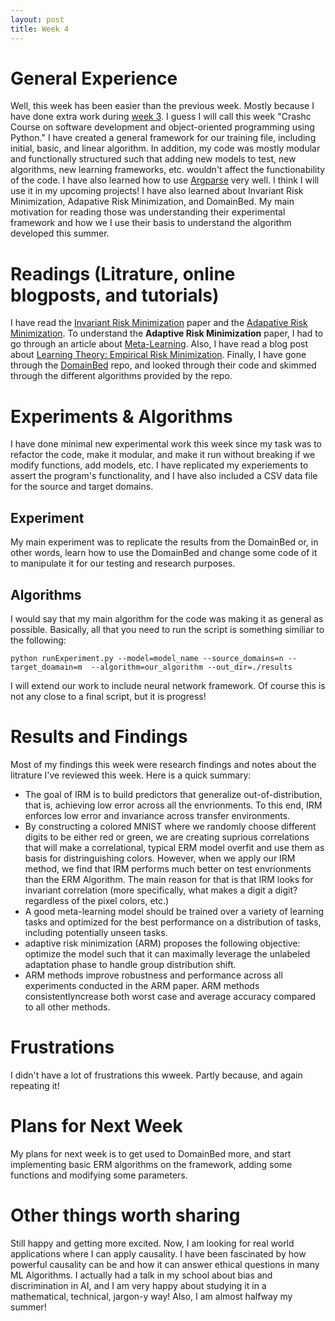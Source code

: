 ```yaml
---
layout: post
title: Week 4 
---
```

# General Experience 
Well, this week has been easier than the previous week. Mostly because I have done extra work during [week 3](https://elsayeaa.github.io/week3/). I guess I will call this week "Crashc Course on software development and object-oriented programming using Python." I have created a general framework for our training file, including initial, basic, and linear algorithm. In addition, my code was mostly modular and functionally structured such that adding new models to test, new algorithms, new learning frameworks, etc. wouldn't affect the functionability of the code. I have also learned how to use [Argparse](https://docs.python.org/3/library/argparse.html) very well. I think I will use it in my upcoming projects! I have also learned about Invariant Risk Minimization, Adapative Risk Minimization, and DomainBed. My main motivation for reading those was understanding their experimental framework and how we I use their basis to understand the algorithm developed this summer.  
# Readings (Litrature, online blogposts, and tutorials) 
I have read the [Invariant Risk Minimization](https://arxiv.org/abs/1907.02893) paper and the [Adapative Risk Minimization](https://arxiv.org/abs/2007.02931). To understand the **Adaptive Risk Minimization** paper, I had to go through an article about [Meta-Learning](https://lilianweng.github.io/lil-log/2018/11/30/meta-learning.html). Also,  I have read a blog post about [Learning Theory: Empirical Risk Minimization](https://towardsdatascience.com/learning-theory-empirical-risk-minimization-d3573f90ff77). Finally, I have gone through the [DomainBed](https://github.com/facebookresearch/DomainBed) repo, and looked through their code and skimmed through the different algorithms provided by the repo.
# Experiments & Algorithms

I have done minimal new experimental work this week since my task was to refactor the code, make it modular, and make it run without breaking if we modify functions, add models, etc. I have replicated my experiements to assert the program's functionality, and I have also included a CSV data file for the source and target domains. 

## Experiment

My main experiment was to replicate the results from the DomainBed or, in other words, learn how to use the DomainBed and change some code of it to manipulate it for our testing and research purposes. 

## Algorithms 

I would say that my main algorithm for the code was making it as general as possible. Basically, all that you need to run the script is something similiar to the following: 
``` 
python runExperiment.py --model=model_name --source_domains=n --target_doamain=m  --algorithm=our_algorithm --out_dir=./results
``` 
I will extend our work to include neural network framework. Of course this is not any close to a final script, but it is progress! 

# Results and Findings 
Most of my findings this week were research findings and notes about the litrature I've reviewed this week. Here is a quick summary: 
* The goal of IRM is to build predictors that generalize out-of-distribution, that is, achieving low error across all the envrionments. To this end, IRM enforces low error and invariance across transfer environments. 
* By constructing a colored MNIST where we randomly choose different digits to be either red or green, we are creating suprious correlations that will make a correlational, typical ERM model overfit and use them as basis for distringuishing colors. However, when we apply our IRM method, we find that IRM performs much better on test envrionments than the ERM Algorithm. The main reason for that is that IRM looks for invariant correlation (more specifically, what makes a digit a digit? regardless of the pixel colors, etc.) 
* A good meta-learning model should be trained over a variety of learning tasks and optimized for the best performance on a distribution of tasks, including potentially unseen tasks. 
* adaptive risk minimization (ARM)  proposes the following objective: optimize the model such that it can maximally leverage the unlabeled adaptation phase to handle group distribution shift. 
* ARM methods improve robustness and performance across all experiments conducted in the ARM paper. ARM methods consistentlyncrease both worst case and average accuracy compared to all other methods. 

# Frustrations
I didn't have a lot of frustrations this wweek. Partly because, and again repeating it!

# Plans for Next Week 

My plans for next week is to get used to DomainBed more, and start implementing basic ERM algorithms on the framework, adding some functions and modifying some parameters. 

# Other things worth sharing

Still happy and getting more excited. Now, I am looking for real world applications where I can apply causality. I have been fascinated by how powerful causality can be and how it can answer ethical questions in many ML Algorithms. I actually had a talk in my school about bias and discrimination in AI, and I am very happy about studying it in a mathematical, technical, jargon-y way! Also, I am almost halfway my summer! 
